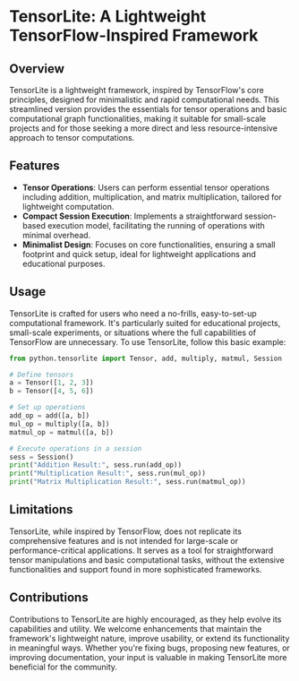 # TensorLite: A Lightweight TensorFlow-Inspired Framework

## Overview

TensorLite is a lightweight framework, inspired by TensorFlow's core principles, designed for minimalistic and rapid computational needs. This streamlined version provides the essentials for tensor operations and basic computational graph functionalities, making it suitable for small-scale projects and for those seeking a more direct and less resource-intensive approach to tensor computations.

## Features

- **Tensor Operations**: Users can perform essential tensor operations including addition, multiplication, and matrix multiplication, tailored for lightweight computation.
- **Compact Session Execution**: Implements a straightforward session-based execution model, facilitating the running of operations with minimal overhead.
- **Minimalist Design**: Focuses on core functionalities, ensuring a small footprint and quick setup, ideal for lightweight applications and educational purposes.

## Usage

TensorLite is crafted for users who need a no-frills, easy-to-set-up computational framework. It's particularly suited for educational projects, small-scale experiments, or situations where the full capabilities of TensorFlow are unnecessary. To use TensorLite, follow this basic example:

```python
from python.tensorlite import Tensor, add, multiply, matmul, Session

# Define tensors
a = Tensor([1, 2, 3])
b = Tensor([4, 5, 6])

# Set up operations
add_op = add([a, b])
mul_op = multiply([a, b])
matmul_op = matmul([a, b])

# Execute operations in a session
sess = Session()
print("Addition Result:", sess.run(add_op))
print("Multiplication Result:", sess.run(mul_op))
print("Matrix Multiplication Result:", sess.run(matmul_op))
```

## Limitations

TensorLite, while inspired by TensorFlow, does not replicate its comprehensive features and is not intended for large-scale or performance-critical applications. It serves as a tool for straightforward tensor manipulations and basic computational tasks, without the extensive functionalities and support found in more sophisticated frameworks.

## Contributions

Contributions to TensorLite are highly encouraged, as they help evolve its capabilities and utility. We welcome enhancements that maintain the framework's lightweight nature, improve usability, or extend its functionality in meaningful ways. Whether you're fixing bugs, proposing new features, or improving documentation, your input is valuable in making TensorLite more beneficial for the community.
